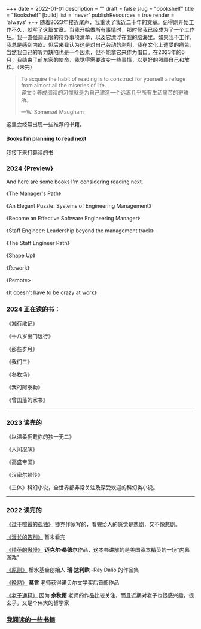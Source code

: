 +++
date = 2022-01-01
description = ""
draft = false
slug = "bookshelf"
title = "Bookshelf"
[build]
  list = 'never'
  publishResources = true
  render = 'always'
+++
随着2023年接近尾声，我重读了我近二十年的文章。记得刚开始工作不久，就写了这篇文章。当我开始做所有事情时，那时候我已经成为了一个工作狂。我一直强调无限的待办事项清单，以及它漂浮在我的脑海里。如果我不工作，我总是感到内疚。但后来我认为这是对自己劳动的剥削，我在文化上遭受的痛苦，当然我自己的听力缺陷也是一个因素，但不能拿它来作为借口。在2023年的6月，我结束了前东家的使命，我觉得需要改变一些事情，以更好的照顾自己和放松。（未完）

<blockquote class="huge bound">
    <p>To acquire the habit of reading is to construct for yourself a refuge from almost all the miseries of life.<br >译文：养成阅读的习惯就是为自己建造一个远离几乎所有生活痛苦的避难所。</p>
    <span class="author">—W. Somerset Maugham</span>
</blockquote>

这里会经常出现一些推荐的书籍。

#### Books I’m planning to read next  
我接下来打算读的书
### 2024 {Preview}

And here are some books I'm considering reading next. 

《The Manager's Path》

《An Elegant Puzzle: Systems of Engineering Management》

《Become an Effective Software Engineering Manager》

《Staff Engineer: Leadership beyond the management track》

《The Staff Engineer Path》

《Shape Up》

《Rework》

《Remote>

《It doesn't have to be crazy at work》

### 2024 正在读的书：

《湘行散记》

《十八岁出门远行》

《那些岁月》

《我们三》

《冬牧场》

《我的阿泰勒》

《曾国藩的家书》

---

### 2023 读完的

《以温柔拥戴你的独一无二》  

《人间况味》  

《高盛帝国》

《汉密尔顿传》

《三体》科幻小说，全世界都非常关注及深受欢迎的科幻类小说。

---

### 2022 读完的

[《过于喧嚣的孤独》](https://book.douban.com/subject/26220767/) 捷克作家写的，看完给人的感觉是悲剧，又不像悲剧。

[《漫长的告别》](https://book.douban.com/subject/34970873/?ref=koojiafeng.com) 暂未看完

[《精英的傲慢》](https://book.douban.com/subject/35586814/?ref=koojiafeng.com) **迈克尔·桑德尔**作品，这本书讲解的是美国资本精英的一场“内幕游戏”

[《原则》](https://book.douban.com/subject/27608239/?ref=koojiafeng.com) 桥水基金创始人 **瑞·达利欧** -Ray Dalio 的作品集

[《晚熟》](https://book.douban.com/subject/35141940/?ref=koojiafeng.com) **莫言** 老师获得诺贝尔文学奖后首部作品

[《老子通释》](https://book.douban.com/subject/35392918/?ref=koojiafeng.com) 因为 **余秋雨** 老师的作品比较关注，而且近期对老子也很感兴趣，很玄乎，又是个伟大的哲学家

### [我阅读的一些书籍](https://koojiafeng.notion.site/0f22652723074a36aa624cba37bdff3e?v=942c82bc16a1493ebb820368a76ba5d7&ref=koojiafeng.com)
<!--more-->
